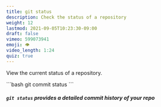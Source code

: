 ```yaml
---
title: git status
description: Check the status of a repository
weight: 12
lastmod: 2021-09-05T10:23:30-09:00
draft: false
vimeo: 599073941
emoji: 👁️
video_length: 1:24
quiz: true
---
```


View the current status of a repository.

<File name="command line">
  <Terminal />
</File>
```bash
git commit status
```

<quiz-modal options="true:false" answer="false" prize="0">
  <h5><code>git status</code> provides a detailed commit history of your repo</h5>
</quiz-modal>
